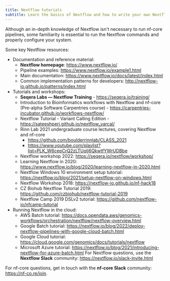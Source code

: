 ```yaml
---
title: Nextflow tutorials
subtitle: Learn the basics of Nextflow and how to write your own Nextflow pipelines.
---
```


Although an in-depth knowledge of Nextflow isn't necessary to run nf-core pipelines,
some familiarity is essential to run the Nextflow commands and properly configure your system.

Some key Nextflow resources:

- Documentation and reference material:
  - **Nextflow homepage**: <https://www.nextflow.io/>
  - Pipeline examples: <https://www.nextflow.io/example1.html>
  - Main documentation: <https://www.nextflow.io/docs/latest/index.html>
  - Common implementation patterns for developers: <http://nextflow-io.github.io/patterns/index.html>
- Tutorials and workshops:
  - **Seqera Labs — Nextflow Training** - <https://seqera.io/training/>
  - Introduction to Bioinformatics workflows with Nextflow and nf-core (Pre-alpha Software Carpentries course) - <https://carpentries-incubator.github.io/workflows-nextflow/>
  - Nextflow Tutorial - Variant Calling Edition - <https://sateeshperi.github.io/nextflow_varcal/>
  - Rinn Lab 2021 undergraduate course lectures, covering Nextflow and nf-core
    - <https://github.com/boulderrinnlab/CLASS_2021>
    - <https://www.youtube.com/playlist?list=PLK_W6cepCrQ2zLTUqIj6QkwtfYWrUDBbe>
  - Nextflow workshop 2022: https://seqera.io/nextflow/workshop/ 
  - Learning Nextflow in 2020: <https://www.nextflow.io/blog/2020/learning-nextflow-in-2020.html>
  - Nextflow Windows 10 environment setup tutorial: https://nextflow.io/blog/2021/setup-nextflow-on-windows.html 
  - Nextflow Workshop 2018: <https://nextflow-io.github.io/nf-hack18>
  - CZ Biohub Nextflow Tutorial 2019: <https://github.com/czbiohub/nextflow-tutorial-2019>
  - Nextflow Camp 2019 DSLv2 tutorial: <https://github.com/nextflow-io/nfcamp-tutorial>
- Running Nextflow in the cloud:
  - AWS Batch tutorial: <https://docs.opendata.aws/genomics-workflows/orchestration/nextflow/nextflow-overview.html>
  - Google Batch tutorial: https://nextflow.io/blog/2022/deploy-nextflow-pipelines-with-google-cloud-batch.html 
  - Google Cloud tutorial: <https://cloud.google.com/genomics/docs/tutorials/nextflow>
  - Microsoft Azure tutorial: https://nextflow.io/blog/2021/introducing-nextflow-for-azure-batch.html 
For Nextflow questions, use the **Nextflow Slack** community:
<https://nextflow.io/slack-invite.html>

For nf-core questions, get in touch with the **nf-core Slack** community: <https://nf-co.re/join>.
